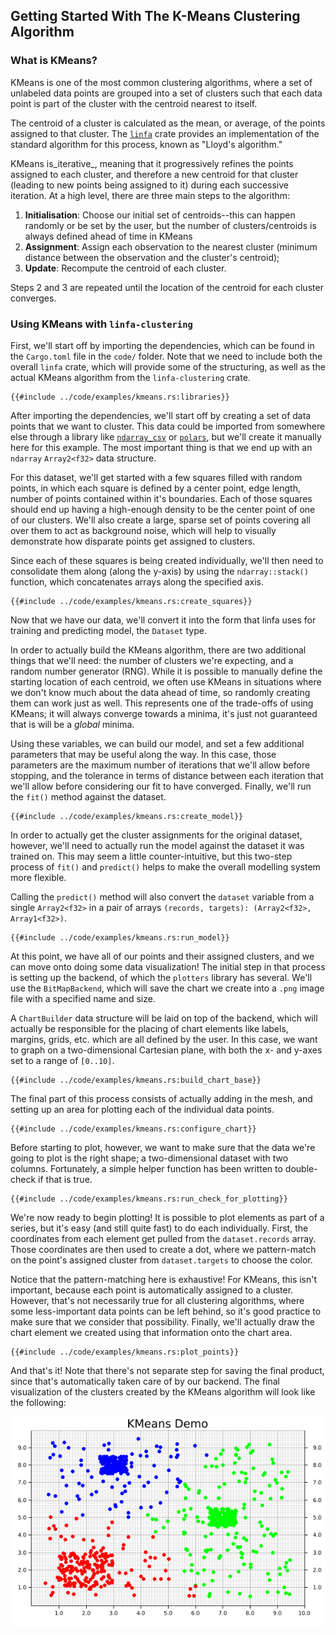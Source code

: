 ## Getting Started With The K-Means Clustering Algorithm 

### What is KMeans?

KMeans is one of the most common clustering algorithms, where a set of unlabeled data points are grouped into a set of clusters such that each data point is part of the cluster with the centroid nearest to itself.  

The centroid of a cluster is calculated as the mean, or average, of the points assigned to that cluster. The [`linfa`](https://github.com/rust-ml/linfa) crate provides an implementation of the standard algorithm for this process, known as "Lloyd's algorithm."

KMeans is_iterative_, meaning that it progressively refines the points assigned to each cluster, and therefore a new centroid for that cluster (leading to new points being assigned to it) during each successive iteration. At a high level, there are three main steps to the algorithm: 
1. **Initialisation**: Choose our initial set of centroids--this can happen randomly or be set by the user, but the number of clusters/centroids is always defined ahead of time in KMeans
2. **Assignment**: Assign each observation to the nearest cluster (minimum distance between the observation and the cluster's centroid);
3. **Update**: Recompute the centroid of each cluster.

Steps 2 and 3 are repeated until the location of the centroid for each cluster converges.


### Using KMeans with `linfa-clustering`

First, we'll start off by importing the dependencies, which can be found in the `Cargo.toml` file in the `code/` folder. Note that we need to include both the overall `linfa` crate, which will provide some of the structuring, as well as the actual KMeans algorithm from the `linfa-clustering` crate. 
```rust,no_run
{{#include ../code/examples/kmeans.rs:libraries}}
```
After importing the dependencies, we'll start off by creating a set of data points that we want to cluster. This data could be imported from somewhere else through a library like [`ndarray_csv`](https://github.com/paulkernfeld/ndarray-csv) or [`polars`](https://github.com/ritchie46/polars), but we'll create it manually here for this example. The most important thing is that we end up with an `ndarray` `Array2<f32>` data structure. 

For this dataset, we'll get started with a few squares filled with random points, in which each square is defined by a center point, edge length, number of points contained within it's boundaries. Each of those squares should end up having a high-enough density to be the center point of one of our clusters. We'll also create a large, sparse set of points covering all over them to act as background noise, which will help to visually demonstrate how disparate points get assigned to clusters. 

Since each of these squares is being created individually, we'll then need to consolidate them along (along the y-axis) by using the `ndarray::stack()` function, which concatenates arrays along the specified axis.

 
```rust,no_run
{{#include ../code/examples/kmeans.rs:create_squares}}
```

Now that we have our data, we'll convert it into the form that linfa uses for training and predicting model, the `Dataset` type. 

In order to actually build the KMeans algorithm, there are two additional things that we'll need: the number of clusters we're expecting, and a random number generator (RNG). While it is possible to manually define the starting location of each centroid, we often use KMeans in situations where we don't know much about the data ahead of time, so randomly creating them can work just as well. This represents one of the trade-offs of using KMeans; it will always converge towards a minima, it's just not guaranteed that is will be a *global* minima. 

Using these variables, we can build our model, and set a few additional parameters that may be useful along the way. In this case, those parameters are the maximum number of iterations that we'll allow before stopping, and the tolerance in terms of distance between each iteration that we'll allow before considering our fit to have converged. Finally, we'll run the `fit()` method against the dataset.  

```rust,no_run
{{#include ../code/examples/kmeans.rs:create_model}}
```

In order to actually get the cluster assignments for the original dataset, however, we'll need to actually run the model against the dataset it was trained on. This may seem a little counter-intuitive, but this two-step process of `fit()` and `predict()` helps to make the overall modelling system more flexible. 

Calling the `predict()` method will also convert the `dataset` variable from a single `Array2<f32>` in a pair of arrays `(records, targets): (Array2<f32>, Array1<f32>)`. 

```rust,no_run
{{#include ../code/examples/kmeans.rs:run_model}}
```

At this point, we have all of our points and their assigned clusters, and we can move onto doing some data visualization! The initial step in that process is setting up the backend, of which the `plotters` library has several. We'll use the `BitMapBackend`, which will save the chart we create into a `.png` image file with a specified name and size.

A `ChartBuilder` data structure will be laid on top of the backend, which will actually be responsible for the placing of chart elements like labels, margins, grids, etc. which are all defined by the user. In this case, we want to graph on a two-dimensional Cartesian plane, with both the x- and y-axes set to a range of `[0..10]`. 

```rust,no_run
{{#include ../code/examples/kmeans.rs:build_chart_base}}
```

The final part of this process consists of actually adding in the mesh, and setting up an area for plotting each of the individual data points. 

```rust,no_run
{{#include ../code/examples/kmeans.rs:configure_chart}}
```
Before starting to plot, however, we want to make sure that the data we're going to plot is the right shape; a two-dimensional dataset with two columns. Fortunately, a simple helper function has been written to double-check if that is true. 

```rust,no_run
{{#include ../code/examples/kmeans.rs:run_check_for_plotting}}
```

We're now ready to begin plotting! It is possible to plot elements as part of a series, but it's easy (and still quite fast) to do each individually. First, the coordinates from each element get pulled from the `dataset.records` array. Those coordinates are then used to create a dot, where we pattern-match on the point's assigned cluster from `dataset.targets` to choose the color. 

Notice that the pattern-matching here is exhaustive! For KMeans, this isn't important, because each point is automatically assigned to a cluster. However, that's not necessarily true for all clustering algorithms, where some less-important data points can be left behind, so it's good practice to make sure that we consider that possibility. Finally, we'll actually draw the chart element we created using that information onto the chart area. 

```rust,no_run
{{#include ../code/examples/kmeans.rs:plot_points}}
```
And that's it! Note that there's not separate step for saving the final product, since that's automatically taken care of by our backend. The final visualization of the clusters created by the KMeans algorithm will look like the following:

![KMeans](kmeans.png)
